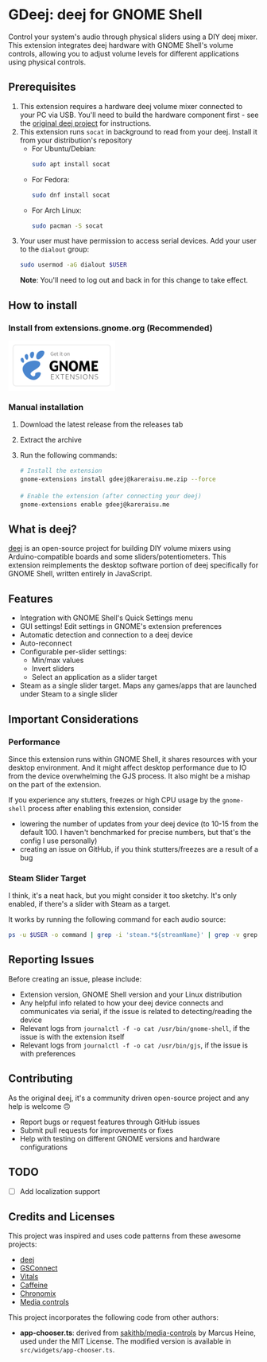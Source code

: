 # GDeej: deej for GNOME Shell

Control your system's audio through physical sliders using a DIY deej mixer. This extension integrates deej hardware with GNOME Shell's volume controls, allowing you to adjust volume levels for different applications using physical controls.

## Prerequisites

1. This extension requires a hardware deej volume mixer connected to your PC via USB. You'll need to build the hardware component first - see the [original deej project](https://github.com/omriharel/deej) for instructions.
2. This extension runs `socat` in background to read from your deej. Install it
   from your distribution's repository
   - For Ubuntu/Debian:
     ```bash
     sudo apt install socat
     ```
   - For Fedora:
     ```bash
     sudo dnf install socat
     ```
   - For Arch Linux:
     ```bash
     sudo pacman -S socat
     ```
3. Your user must have permission to access serial devices. Add your user to the `dialout` group:
   ```bash
   sudo usermod -aG dialout $USER
   ```
   **Note**: You'll need to log out and back in for this change to take effect.

## How to install

### Install from extensions.gnome.org (Recommended)

[<img src="https://raw.githubusercontent.com/andyholmes/gnome-shell-extensions-badge/master/get-it-on-ego.svg?sanitize=true" alt="Get it on GNOME Extensions" height="100" align="middle">][ego]

### Manual installation

1. Download the latest release from the releases tab
2. Extract the archive
3. Run the following commands:

   ```bash
   # Install the extension
   gnome-extensions install gdeej@kareraisu.me.zip --force

   # Enable the extension (after connecting your deej)
   gnome-extensions enable gdeej@kareraisu.me
   ```

## What is deej?

[deej](https://github.com/omriharel/deej) is an open-source project for building DIY volume mixers using Arduino-compatible boards and some sliders/potentiometers. This extension reimplements the desktop software portion of deej specifically for GNOME Shell, written entirely in JavaScript.

## Features

- Integration with GNOME Shell's Quick Settings menu
- GUI settings! Edit settings in GNOME's extension preferences
- Automatic detection and connection to a deej device
- Auto-reconnect
- Configurable per-slider settings:
  - Min/max values
  - Invert sliders
  - Select an application as a slider target
- Steam as a single slider target. Maps any games/apps that are launched under Steam to a single slider

## Important Considerations

### Performance

Since this extension runs within GNOME Shell, it shares resources with your desktop environment. And it might affect desktop performance due to IO from the device overwhelming the GJS process. It also might be a mishap on the part of the extension.

If you experience any stutters, freezes or high CPU usage by the `gnome-shell` process after enabling this extension, consider

- lowering the number of updates from your deej device (to 10-15 from the default 100. I haven't benchmarked for precise numbers, but that's the config I use personally)
- creating an issue on GitHub, if you think stutters/freezes are a result of a bug

### Steam Slider Target

I think, it's a neat hack, but you might consider it too sketchy. It's only enabled, if there's a slider with Steam as a target.

It works by running the following command for each audio source:

```bash
ps -u $USER -o command | grep -i 'steam.*${streamName}' | grep -v grep | wc -l
```

## Reporting Issues

Before creating an issue, please include:

- Extension version, GNOME Shell version and your Linux distribution
- Any helpful info related to how your deej device connects and communicates via serial, if the issue is related to detecting/reading the device
- Relevant logs from `journalctl -f -o cat /usr/bin/gnome-shell`, if the issue is with the extension itself
- Relevant logs from `journalctl -f -o cat /usr/bin/gjs`, if the issue is with preferences

## Contributing

As the original deej, it's a community driven open-source project and any help is welcome 🙃

- Report bugs or request features through GitHub issues
- Submit pull requests for improvements or fixes
- Help with testing on different GNOME versions and hardware configurations

## TODO

- [ ] Add localization support

## Credits and Licenses

This project was inspired and uses code patterns from these awesome projects:

- [deej](https://github.com/omriharel/deej)
- [GSConnect](https://github.com/GSConnect/gnome-shell-extension-gsconnect)
- [Vitals](https://github.com/corecoding/Vitals)
- [Caffeine](https://github.com/eonpatapon/gnome-shell-extension-caffeine)
- [Chronomix](https://github.com/zagortenay333/cronomix)
- [Media controls](https://github.com/sakithb/media-controls/)

This project incorporates the following code from other authors:

- **app-chooser.ts**: derived from [sakithb/media-controls](https://github.com/sakithb/media-controls) by Marcus Heine, used under the MIT License. The modified version is available in `src/widgets/app-chooser.ts`.

[ego]: https://extensions.gnome.org/extension/7556/gdeej/
